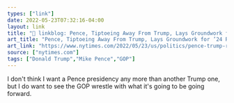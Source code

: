 ```yaml
---
types: ["link"]
date: 2022-05-23T07:32:16-04:00
layout: link
title: "🔗 linkblog: Pence, Tiptoeing Away From Trump, Lays Groundwork for ’24 Run - The New York Times'"
art_title: "Pence, Tiptoeing Away From Trump, Lays Groundwork for ’24 Run - The New York Times"
art_link: "https://www.nytimes.com/2022/05/23/us/politics/pence-trump-republicans-2024.html"
source: ["nytimes.com"]
tags: ["Donald Trump","Mike Pence","GOP"]
---
```

I don't think I want a Pence presidency any more than another Trump one, but I do want to see the GOP wrestle with what it's going to be going forward.
 
